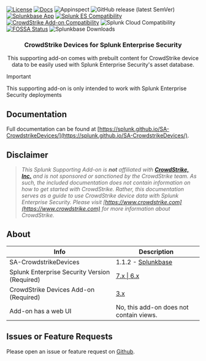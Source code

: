 [![License](https://img.shields.io/badge/License-Splunk%20General%20Terms-ce0070)](https://www.splunk.com/en_us/legal/splunk-general-terms.html)
[![Docs](https://github.com/splunk/SA-CrowdstrikeDevices/actions/workflows/docs.yml/badge.svg)](splunk.github.io/SA-CrowdstrikeDevices/)
![Appinspect](https://github.com/splunk/SA-CrowdstrikeDevices/actions/workflows/appinspect.yml/badge.svg)
![GitHub release (latest SemVer)](https://img.shields.io/github/v/release/splunk/SA-CrowdstrikeDevices)
[![Splunkbase App](https://img.shields.io/badge/Splunkbase-SA--CrowdstrikeDevices-blue)](https://splunkbase.splunk.com/app/6573)
[![Splunk ES Compatibility](https://img.shields.io/badge/Splunk%20ES%20Compatibility-7.x%20|%206.x-success)](https://splunkbase.splunk.com/app/263)
[![CrowdStrike Add-on Compatibility](https://img.shields.io/badge/CrowdStrike%20Addon%20Compatibility-3.x-success)](https://splunkbase.splunk.com/app/5570)
![Splunk Cloud Compatibility](https://img.shields.io/badge/Splunk%20Cloud%20Ready-Victoria%20|%20Classic-informational?logo=splunk)
[![FOSSA Status](https://app.fossa.com/api/projects/git%2Bgithub.com%2FZachChristensen28%2FSA-CrowdstrikeDevices.svg?type=small)](https://app.fossa.com/projects/git%2Bgithub.com%2FZachChristensen28%2FSA-CrowdstrikeDevices?ref=badge_small)
![Splunkbase Downloads](https://img.shields.io/endpoint?color=%23&style=flat-square&url=https%3A%2F%2Fsplunkbasebadge.livehybrid.com%2Fv1%2Fdownloads%2F6573)
<div align="center">
    <h3>CrowdStrike Devices for Splunk Enterprise Security</h3>
    <p>This supporting add-on comes with prebuilt content for  CrowdStrike device data to be easily used with Splunk Enterprise Security's asset database.</p>
</div>

> [!IMPORTANT]
> This supporting add-on is only intended to work with Splunk Enterprise Security deployments

## Documentation

Full documentation can be found at [https://splunk.github.io/SA-CrowdstrikeDevices/](https://splunk.github.io/SA-CrowdstrikeDevices/).

## Disclaimer

> *This Splunk Supporting Add-on is __not__ affiliated with [__CrowdStrike, Inc.__](https://www.crowdstrike.com) and is not sponsored or sanctioned by the CrowdStrike team. As such, the included documentation does not contain information on how to get started with CrowdStrike. Rather, this documentation serves as a guide to use CrowdStrike device data with Splunk Enterprise Security. Please visit [https://www.crowdstrike.com](https://www.crowdstrike.com) for more information about CrowdStrike.*

## About

Info | Description
------|----------
SA-CrowdstrikeDevices | 1.1.2 - [Splunkbase](https://splunkbase.splunk.com/app/6573/) 
Splunk Enterprise Security Version (Required) | [7.x \| 6.x](https://splunkbase.splunk.com/app/263)
CrowdStrike Devices Add-on (Required) | [3.x](https://splunkbase.splunk.com/app/5570)
Add-on has a web UI | No, this add-on does not contain views.

## Issues or Feature Requests

Please open an issue or feature request on [Github](https://github.com/splunk/SA-CrowdstrikeDevices/issues).
